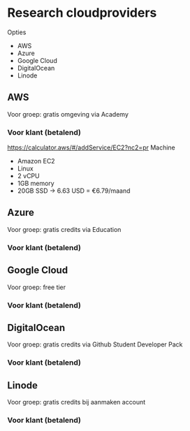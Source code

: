 # Research cloudproviders

Opties
- AWS
- Azure
- Google Cloud
- DigitalOcean
- Linode

## AWS
Voor groep: gratis omgeving via Academy

### Voor klant (betalend)
https://calculator.aws/#/addService/EC2?nc2=pr
Machine
- Amazon EC2
- Linux
- 2 vCPU
- 1GB memory
- 20GB SSD
  → 6.63 USD = €6.79/maand

## Azure
Voor groep: gratis credits via Education

### Voor klant (betalend)

## Google Cloud
Voor groep: free tier

### Voor klant (betalend)

## DigitalOcean
Voor groep: gratis credits via Github Student Developer Pack

### Voor klant (betalend)

## Linode
Voor groep: gratis credits bij aanmaken account

### Voor klant (betalend)